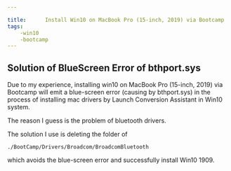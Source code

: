 ```yaml
---

title:      Install Win10 on MacBook Pro (15-inch, 2019) via Bootcamp
tags:
    -win10
    -bootcamp
---
```


## Solution of BlueScreen Error of bthport.sys

Due to my experience, installing win10 on MacBook Pro (15-inch, 2019) via Bootcamp will emit a blue-screen error (causing by bthport.sys) in the process of installing mac drivers by Launch Conversion Assistant in Win10 system.

The reason I guess is the problem of bluetooth drivers.

The solution I use is deleting the folder of

```
./BootCamp/Drivers/Broadcom/BroadcomBluetooth
```

which avoids the blue-screen error and successfully install Win10 1909.
